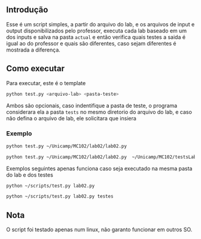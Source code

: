 ## Introdução
Esse é um script simples, a partir do arquivo do lab, e os arquivos de input e output disponibilizados pelo professor, executa cada lab baseado em um dos inputs e salva na pasta ```actual``` e então verifica quais testes a saida é igual ao do professor e quais são diferentes, caso sejam diferentes é mostrada a diferença.

## Como executar
Para executar, este é o template
```bash
python test.py <arquivo-lab> <pasta-teste> 
```
Ambos são opcionais, caso indentifique a pasta de teste, o programa considerara ela a pasta ```tests``` no mesmo diretorio do arquivo do lab, e caso não defina o arquivo de lab, ele solicitara que insiera
### Exemplo
```bash
python test.py ~/Unicamp/MC102/lab02/lab02.py
```

```bash
python test.py ~/Unicamp/MC102/lab02/lab02.py  ~/Unicamp/MC102/testsLabs/lab02
```
Exemplos seguintes apenas funciona caso seja executado na mesma pasta do lab e dos testes 
```bash
python ~/scripts/test.py lab02.py
```
```bash
python ~/scripts/test.py lab02.py testes
```
## Nota
O script foi testado apenas num linux, não garanto funcionar em outros SO.
